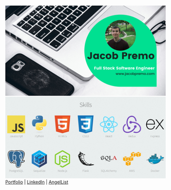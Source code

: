 [![Header](https://github.com/jpremo/jpremo/blob/master/readme-header.png?raw=true)](https://www.jacobpremo.com)
![Skills List](https://github.com/jpremo/jpremo/blob/master/skills.png?raw=true "Skills")
[Portfolio](https://www.jacobpremo.com "Portfolio") | [LinkedIn](https://www.linkedin.com/in/jacob-premo/ "LinkedIn") | [AngelList](https://angel.co/u/jacob-premo "AngelList")
